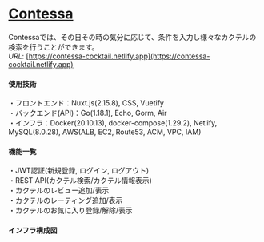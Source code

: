 # [Contessa](https://contessa-cocktail.netlify.app)
Contessaでは、その日その時の気分に応じて、条件を入力し様々なカクテルの検索を行うことができます。  
*URL*: [https://contessa-cocktail.netlify.app](https://contessa-cocktail.netlify.app)

#### 使用技術
・フロントエンド：Nuxt.js(2.15.8), CSS, Vuetify  
・バックエンド(API)：Go(1.18.1), Echo, Gorm, Air  
・インフラ：Docker(20.10.13), docker-compose(1.29.2), Netlify, MySQL(8.0.28), AWS(ALB, EC2, Route53, ACM, VPC, IAM)  

#### 機能一覧
・JWT認証(新規登録, ログイン, ログアウト)  
・REST API(カクテル検索/カクテル情報表示)  
・カクテルのレビュー追加/表示  
・カクテルのレーティング追加/表示  
・カクテルのお気に入り登録/解除/表示  

#### インフラ構成図
